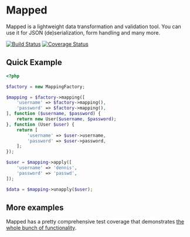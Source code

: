 # Mapped

Mapped is a lightweight data transformation and validation tool. You can use it
for JSON (de)serialization, form handling and many more.

[![Build Status](https://travis-ci.org/dennis84/mapped.svg?branch=master)](https://travis-ci.org/dennis84/mapped)
[![Coverage Status](https://coveralls.io/repos/dennis84/mapped/badge.png?branch=master)](https://coveralls.io/r/dennis84/mapped?branch=master)

## Quick Example

```php
<?php

$factory = new MappingFactory;

$mapping = $factory->mapping([
    'username' => $factory->mapping(),
    'password' => $factory->mapping(),
], function ($username, $password) {
    return new User($username, $password);
}, function (User $user) {
    return [
        'username' => $user->username,
        'password' => $user->password,
    ];
});

$user = $mapping->apply([
    'username' => 'dennis',
    'password' => 'passwd',
]);

$data = $mapping->unapply($user);
```

## More examples

Mapped has a pretty comprehensive test coverage that demonstrates [the whole bunch of functionality](https://github.com/dennis84/mapped/tree/master/tests/Mapped/Tests).
